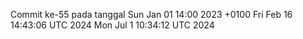 Commit ke-55 pada tanggal Sun Jan 01 14:00 2023 +0100
Fri Feb 16 14:43:06 UTC 2024
Mon Jul  1 10:34:12 UTC 2024
